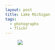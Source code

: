 ```yaml
---
layout: post
title: Lake Michigan
tags:
  - photographs
  - flickr
---
```


<figure>
  <a href="https://www.flickr.com/photos/inkdroid/53832609992/">
    <img class="img-fluid" src="https://live.staticflickr.com/65535/53832609992_fb0b2f1d29_c.jpg">
  </a>
  <figcaption>
    
  </figcaption>
</figure>

